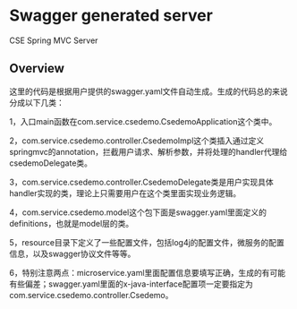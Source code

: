# Swagger generated server

CSE Spring MVC Server


## Overview
这里的代码是根据用户提供的swagger.yaml文件自动生成。生成的代码总的来说分成以下几类：

1，入口main函数在com.service.csedemo.CsedemoApplication这个类中。

2，com.service.csedemo.controller.CsedemoImpl这个类插入通过定义springmvc的annotation，拦截用户请求、解析参数，并将处理的handler代理给csedemoDelegate类。

3，com.service.csedemo.controller.CsedemoDelegate类是用户实现具体handler实现的类，理论上只需要用户在这个类里面实现业务逻辑。

4，com.service.csedemo.model这个包下面是swagger.yaml里面定义的definitions，也就是model层的类。

5，resource目录下定义了一些配置文件，包括log4j的配置文件，微服务的配置信息，以及swagger协议文件等等。

6，特别注意两点：microservice.yaml里面配置信息要填写正确，生成的有可能有些偏差；swagger.yaml里面的x-java-interface配置项一定要指定为com.service.csedemo.controller.Csedemo。